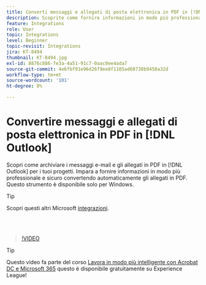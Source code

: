 ```yaml
---
title: Converti messaggi e allegati di posta elettronica in PDF in [!DNL Outlook]
description: Scoprite come fornire informazioni in modo più professionale e sicuro all'interno di [!DNL Outlook]
feature: Integrations
role: User
topic: Integrations
level: Beginner
topic-revisit: Integrations
jira: KT-8494
thumbnail: KT-8494.jpg
exl-id: 8876c886-fe3a-4a51-91c7-0aac0ee4ada7
source-git-commit: 4e6fbf91e96d26f9ee8f1105ad68738b9450a32d
workflow-type: tm+mt
source-wordcount: '101'
ht-degree: 0%

---
```


# Convertire messaggi e allegati di posta elettronica in PDF in [!DNL Outlook]

Scopri come archiviare i messaggi e-mail e gli allegati in PDF in [!DNL Outlook] per i tuoi progetti. Impara a fornire informazioni in modo più professionale e sicuro convertendo automaticamente gli allegati in PDF. Questo strumento è disponibile solo per Windows.

>[!TIP]
>
>Scopri questi altri Microsoft [integrazioni](../integrate/integrate-overview.md#microsoft).

<br> 

>[!VIDEO](https://video.tv.adobe.com/v/336859?quality=12&learn=on&hidetitle=true)

>[!TIP]
>
>Questo video fa parte del corso [Lavora in modo più intelligente con Acrobat DC e Microsoft 365](https://experienceleague.adobe.com/?recommended=Acrobat-U-1-2021.microsoft365) questo è disponibile gratuitamente su Experience League!
